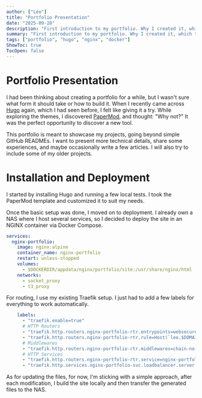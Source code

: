 ```yaml
---
author: ["Léo"]
title: "Portfolio Presentation"
date: "2025-09-28"
description: "First introduction to my portfolio. Why I created it, which tools I used, and how I deployed it."
summary: "First introduction to my portfolio. Why I created it, which tools I used, and how I deployed it."
tags: ["portfolio", "hugo", "nginx", "docker"]
ShowToc: true
TocOpen: false
---
```


# Portfolio Presentation

I had been thinking about creating a portfolio for a while, but I wasn't sure what form it should take or how to build it.
When I recently came across [Hugo](https://gohugo.io/) again, which I had seen before, I felt like giving it a try. While exploring the themes, I discovered [PaperMod](https://github.com/adityatelange/hugo-PaperMod), and thought: "Why not?" It was the perfect opportunity to discover a new tool.

This portfolio is meant to showcase my projects, going beyond simple GitHub READMEs. I want to present more technical details, share some experiences, and maybe occasionally write a few articles. I will also try to include some of my older projects.

# Installation and Deployment

I started by installing Hugo and running a few local tests. I took the PaperMod template and customized it to suit my needs.

Once the basic setup was done, I moved on to deployment.
I already own a NAS where I host several services, so I decided to deploy the site in an NGINX container via Docker Compose.

```yaml
services:
  nginx-portfolio:
    image: nginx:alpine
    container_name: nginx-portfolio
    restart: unless-stopped
    volumes:
      - $DOCKERDIR/appdata/nginx/portfolio/site:/usr/share/nginx/html
    networks:
      - socket_proxy
      - t3_proxy
```

For routing, I use my existing Traefik setup. I just had to add a few labels for everything to work automatically.

```yaml
    labels:
      - "traefik.enable=true"
      # HTTP Routers
      - "traefik.http.routers.nginx-portfolio-rtr.entrypoints=websecure"
      - "traefik.http.routers.nginx-portfolio-rtr.rule=Host(`leo.$DOMAINNAME_1`)"
      # Middlewares
      - "traefik.http.routers.nginx-portfolio-rtr.middlewares=chain-no-auth@file"
      # HTTP Services
      - "traefik.http.routers.nginx-portfolio-rtr.service=nginx-portfolio-svc"
      - "traefik.http.services.nginx-portfolio-svc.loadbalancer.server.port=80"
```

As for updating the files, for now, I'm sticking with a simple approach, after each modification, I build the site locally and then transfer the generated files to the NAS.



